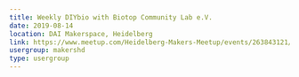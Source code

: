 ```yaml
---
title: Weekly DIYbio with Biotop Community Lab e.V.
date: 2019-08-14
location: DAI Makerspace, Heidelberg
link: https://www.meetup.com/Heidelberg-Makers-Meetup/events/263843121/
usergroup: makershd
type: usergroup
---
```


